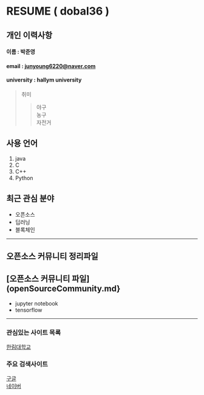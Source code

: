 # RESUME ( dobal36 )

## 개인 이력사항

#### 이름 : 박준영
#### email : junyoung6220@naver.com
#### university : hallym university

> 취미
>> 야구  
>> 농구  
>> 자전거  

## 사용 언어
1. java  
2. C  
3. C++  
4. Python  

## 최근 관심 분야
* 오픈소스  
* 딥러닝  
* 블록체인  
---------------
## 오픈소스 커뮤니티 정리파일  
[오픈소스 커뮤니티 파일](openSourceCommunity.md}
-----------------
* jupyter notebook  
* tensorflow  
--------
### 관심있는 사이트 목록
[한림대학교][hallym]

### 주요 검색사이트
[구글][google]  
[네이버][naver]


[google]: https://www.google.com  
[naver]: https://www.naver.com  
[hallym]: https://www.hallym.ac.kr  
